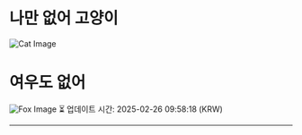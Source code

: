 
# 나만 없어 고양이

![Cat Image](https://cdn2.thecatapi.com/images/ab9.jpg)

# 여우도 없어
![Fox Image](https://randomfox.ca/images/63.jpg)
⏳ 업데이트 시간: 2025-02-26 09:58:18 (KRW)

---
